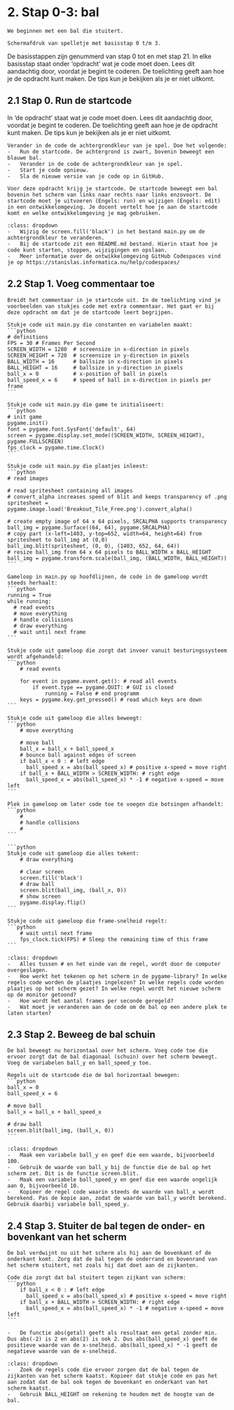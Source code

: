# 2. Stap 0-3: bal
```{pull-quote}
We beginnen met een bal die stuitert.
```

```{figure} scherm2.png
Schermafdruk van spelletje met basisstap 0 t/m 3.
```

De basisstappen zijn genummerd van stap 0 tot en met stap 21. In elke basisstap staat onder ‘opdracht’ wat je code moet doen. Lees dit aandachtig door, voordat je begint te coderen. De toelichting geeft aan hoe je de opdracht kunt maken. De tips kun je bekijken als je er niet uitkomt. 

## 2.1 Stap 0. Run de startcode 

In ‘de opdracht’ staat wat je code moet doen. Lees dit aandachtig door, voordat je begint te coderen. De toelichting geeft aan hoe je de opdracht kunt maken. De tips kun je bekijken als je er niet uitkomt.

```{note} Opdracht
Verander in de code de achtergrondkleur van je spel. Doe het volgende:
-	Run de startcode. De achtergrond is zwart, bovenin beweegt een blauwe bal.
-	Verander in de code de achtergrondkleur van je spel. 
-	Start je code opnieuw.
-	Sla de nieuwe versie van je code op in GitHub.
```

```{attention} Toelichting
Voor deze opdracht krijg je startcode. De startcode beweegt een bal bovenin het scherm van links naar rechts naar links enzovoort. De startcode moet je uitvoeren (Engels: run) en wijzigen (Engels: edit) in een ontwikkelomgeving. Je docent vertelt hoe je aan de startcode komt en welke ontwikkelomgeving je mag gebruiken.
```

```{hint} Tips
:class: dropdown
-	Wijzig de screen.fill('black') in het bestand main.py om de achtergrondkleur te veranderen.
-	Bij de startcode zit een README.md bestand. Hierin staat hoe je code kunt starten, stoppen, wijzigingen en opslaan.
-	Meer informatie over de ontwikkelomgeving GitHub Codespaces vind je op https://stanislas.informatica.nu/help/codespaces/
```

## 2.2 Stap 1. Voeg commentaar toe 

````{note} Opdracht
Breidt het commentaar in je startcode uit. In de toelichting vind je voorbeelden van stukjes code met extra commentaar. Het gaat er bij deze opdracht om dat je de startcode leert begrijpen.
````

````{attention} Toelichting
Stukje code uit main.py die constanten en variabelen maakt:
```python
# definitions 
FPS = 30 # Frames Per Second
SCREEN_WIDTH = 1280  # screensize in x-direction in pixels
SCREEN_HEIGHT = 720  # screensize in y-direction in pixels
BALL_WIDTH = 16      # ballsize in x-direction in pixels
BALL_HEIGHT = 16     # ballsize in y-direction in pixels
ball_x = 0           # x-position of ball in pixels
ball_speed_x = 6     # speed of ball in x-direction in pixels per frame
```

Stukje code uit main.py die game te initialiseert:
```python
# init game
pygame.init()
font = pygame.font.SysFont('default', 64)
screen = pygame.display.set_mode((SCREEN_WIDTH, SCREEN_HEIGHT), pygame.FULLSCREEN)
fps_clock = pygame.time.Clock()
```

Stukje code uit main.py die plaatjes inleest:
```python
# read images

# read spritesheet containing all images
# convert_alpha increases speed of blit and keeps transparency of .png
spritesheet = pygame.image.load('Breakout_Tile_Free.png').convert_alpha() 

# create empty image of 64 x 64 pixels, SRCALPHA supports transparency
ball_img = pygame.Surface((64, 64), pygame.SRCALPHA) 
# copy part (x-left=1403, y-top=652, width=64, height=64) from spritesheet to ball_img at (0,0)
ball_img.blit(spritesheet, (0, 0), (1403, 652, 64, 64)) 
# resize ball_img from 64 x 64 pixels to BALL_WIDTH x BALL_HEIGHT
ball_img = pygame.transform.scale(ball_img, (BALL_WIDTH, BALL_HEIGHT)) 
```

Gameloop in main.py op hoofdlijnen, de code in de gameloop wordt steeds herhaalt:
```python
running = True
while running:
  # read events
  # move everything
  # handle collisions
  # draw everything
  # wait until next frame
```

Stukje code uit gameloop die zorgt dat invoer vanuit besturingssysteem wordt afgehandeld:
```python
    # read events

    for event in pygame.event.get(): # read all events
        if event.type == pygame.QUIT: # GUI is closed 
            running = False # end programm
    keys = pygame.key.get_pressed() # read which keys are down
```

Stukje code uit gameloop die alles beweegt:
```python
    # move everything

    # move ball
    ball_x = ball_x + ball_speed_x
    # bounce ball against edges of screen
    if ball_x < 0 : # left edge
      ball_speed_x = abs(ball_speed_x) # positive x-speed = move right
    if ball_x + BALL_WIDTH > SCREEN_WIDTH: # right edge
      ball_speed_x = abs(ball_speed_x) * -1 # negative x-speed = move left
```

Plek in gameloop om later code toe te voegen die botsingen afhandelt:
```python
    # 
    # handle collisions
    #
```

```python
Stukje code uit gameloop die alles tekent:
    # draw everything

    # clear screen
    screen.fill('black') 
    # draw ball
    screen.blit(ball_img, (ball_x, 0))
    # show screen
    pygame.display.flip() 
```

Stukje code uit gameloop die frame-snelheid regelt:
```python
    # wait until next frame
    fps_clock.tick(FPS) # Sleep the remaining time of this frame
```
````

````{hint} Tips
:class: dropdown
-	Alles tussen # en het einde van de regel, wordt door de computer overgeslagen.
-	Hoe werkt het tekenen op het scherm in de pygame-library? In welke regels code worden de plaatjes ingelezen? In welke regels code worden plaatjes op het scherm gezet? In welke regel wordt het nieuwe scherm op de monitor getoond? 
-	Hoe wordt het aantal frames per seconde geregeld?
-	Wat moet je veranderen aan de code om de bal op een andere plek te laten starten?
````

## 2.3 Stap 2. Beweeg de bal schuin

````{note} Opdracht
De bal beweegt nu horizontaal over het scherm. Voeg code toe die ervoor zorgt dat de bal diagonaal (schuin) over het scherm beweegt. Voeg de variabelen ball_y en ball_speed_y toe.
````

````{attention} Toelichting
Regels uit de startcode die de bal horizontaal bewegen:
```python
ball_x = 0
ball_speed_x = 6

# move ball
ball_x = ball_x + ball_speed_x

# draw ball
screen.blit(ball_img, (ball_x, 0))
```
````

````{hint} Tips
:class: dropdown
-	Maak een variabele ball_y en geef die een waarde, bijvoorbeeld 100.
-	Gebruik de waarde van ball_y bij de functie die de bal op het scherm zet. Dit is de functie screen.blit. 
-	Maak een variabele ball_speed_y en geef die een waarde ongelijk aan 0, bijvoorbeeld 10.
-	Kopieer de regel code waarin steeds de waarde van ball_x wordt berekend. Pas de kopie aan, zodat de waarde van ball_y wordt berekend. Gebruik daarbij variabele ball_speed_y.
````

## 2.4 Stap 3. Stuiter de bal tegen de onder- en bovenkant van het scherm

````{note} Opdracht
De bal verdwijnt nu uit het scherm als hij aan de bovenkant of de onderkant komt. Zorg dat de bal tegen de onderrand en bovenrand van het scherm stuitert, net zoals hij dat doet aan de zijkanten.
````

````{attention} Toelichting
Code die zorgt dat bal stuitert tegen zijkant van scherm:
```python
    if ball_x < 0 : # left edge
      ball_speed_x = abs(ball_speed_x) # positive x-speed = move right
    if ball_x + BALL_WIDTH > SCREEN_WIDTH: # right edge
      ball_speed_x = abs(ball_speed_x) * -1 # negative x-speed = move left
```

-	De functie abs(getal) geeft als resultaat een getal zonder min. Dus abs(-2) is 2 en abs(2) is ook 2. Dus abs(ball_speed_x) geeft de positieve waarde van de x-snelheid. abs(ball_speed_x) * -1 geeft de negatieve waarde van de x-snelheid.
````

````{hint} Tips
:class: dropdown
-	Zoek de regels code die ervoor zorgen dat de bal tegen de zijkanten van het scherm kaatst. Kopieer dat stukje code en pas het aan zodat dat de bal ook tegen de bovenkant en onderkant van het scherm kaatst.
-	Gebruik BALL_HEIGHT om rekening te houden met de hoogte van de bal.
````
